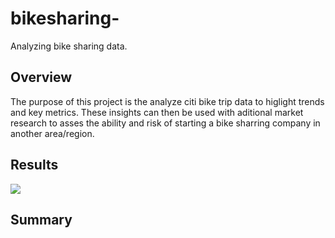 # bikesharing-
Analyzing bike sharing data.

## Overview 

The purpose of this project is the analyze citi bike trip data to higlight trends and key metrics. These insights can then be used with aditional market research to asses the ability and risk of starting a bike sharring company in another area/region.

## Results 

[](https://public.tableau.com/shared/49XQM8MPP?:display_count=y&:origin=viz_share_link)

<div class='tableauPlaceholder' id='viz1611552093031' style='position: relative'><noscript><a href='#'><img alt=' ' src='https:&#47;&#47;public.tableau.com&#47;static&#47;images&#47;F2&#47;F2K24D8WK&#47;1_rss.png' style='border: none' /></a></noscript><object class='tableauViz'  style='display:none;'><param name='host_url' value='https%3A%2F%2Fpublic.tableau.com%2F' /> <param name='embed_code_version' value='3' /> <param name='path' value='shared&#47;F2K24D8WK' /> <param name='toolbar' value='yes' /><param name='static_image' value='https:&#47;&#47;public.tableau.com&#47;static&#47;images&#47;F2&#47;F2K24D8WK&#47;1.png' /> <param name='animate_transition' value='yes' /><param name='display_static_image' value='yes' /><param name='display_spinner' value='yes' /><param name='display_overlay' value='yes' /><param name='display_count' value='yes' /><param name='language' value='en' /><param name='filter' value='publish=yes' /></object></div>                <script type='text/javascript'>                    var divElement = document.getElementById('viz1611552093031');                    var vizElement = divElement.getElementsByTagName('object')[0];                    vizElement.style.width='1016px';vizElement.style.height='1014px';                    var scriptElement = document.createElement('script');                    scriptElement.src = 'https://public.tableau.com/javascripts/api/viz_v1.js';                    vizElement.parentNode.insertBefore(scriptElement, vizElement);                </script>


## Summary 
